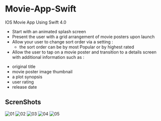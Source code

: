 # Movie-App-Swift
IOS Movie App Using Swift 4.0
- Start with an animated splash screen 
- Present the user with a grid arrangement of movie posters upon launch
- Allow your user to change sort order via a setting : 
  * the sort order can be by most Popular or by highest rated
- Allow the user to tap on a movie poster and transition to a details screen with additional information such as :
* original title
* movie poster image thumbnail
* a plot synopsis
* user rating
* release date
## ScrenShots
![01](https://user-images.githubusercontent.com/12870894/57984577-74b3d300-7a5d-11e9-95de-45d11f20ced1.png)
![02](https://user-images.githubusercontent.com/12870894/57984579-754c6980-7a5d-11e9-9164-ae40c36076b4.png)
![03](https://user-images.githubusercontent.com/12870894/57984580-754c6980-7a5d-11e9-8443-cc06c8012186.png)
![04](https://user-images.githubusercontent.com/12870894/57984581-75e50000-7a5d-11e9-9bb2-743f0baa77d9.png)
![05](https://user-images.githubusercontent.com/12870894/57984582-75e50000-7a5d-11e9-89d6-e336487542bb.png)

